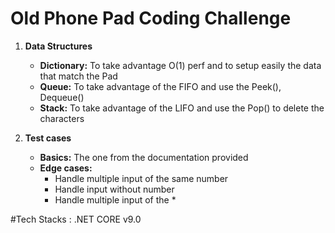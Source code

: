 # Old Phone Pad Coding Challenge

1. **Data Structures**
   - **Dictionary:** To take advantage O(1) perf and to setup easily the data that match the Pad 
   - **Queue:** To take advantage of the FIFO and use the Peek(), Dequeue()
   - **Stack:** To take advantage of the LIFO and use the Pop() to delete the characters

2. **Test cases**
   - **Basics:** The one from the documentation provided
   - **Edge cases:**
     - Handle multiple input of the same number
     - Handle input without number
     - Handle multiple input of the *

#Tech Stacks : .NET CORE v9.0
